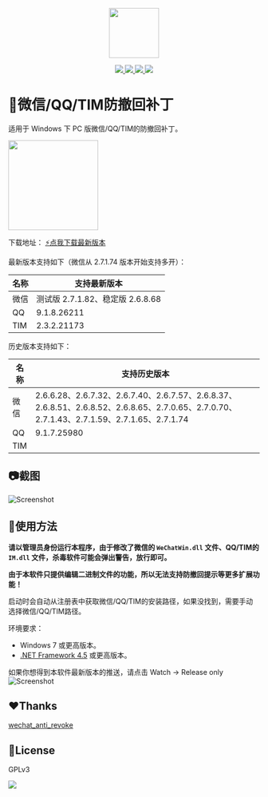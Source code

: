 
<p align="center">
	<a><img width="100px" src="https://raw.githubusercontent.com/huiyadanli/RevokeMsgPatcher/master/Images/logo.png"/></a>
</p>
<p align="center">
	<a href="https://www.microsoft.com/download/details.aspx?id=30653">
		<img src="https://img.shields.io/badge/platform-windows-lightgrey.svg?style=flat-square"/>
	</a>
	<a href="https://github.com/huiyadanli/RevokeMsgPatcher/releases">
		<img src="https://img.shields.io/github/downloads/huiyadanli/RevokeMsgPatcher/total.svg?style=flat-squares"/>
	</a>
	<a href="http://hits.dwyl.io/huiyadanli/RevokeMsgPatcher">
		<img src="http://hits.dwyl.io/huiyadanli/RevokeMsgPatcher.svg"/>
	</a>
	<a href="https://ci.appveyor.com/project/huiyadanli/RevokeMsgPatcher">
		<img src="https://img.shields.io/appveyor/ci/huiyadanli/RevokeMsgPatcher.svg?style=flat-square"/>
	</a>
</p>

# :eyes:微信/QQ/TIM防撤回补丁
适用于 Windows 下 PC 版微信/QQ/TIM的防撤回补丁。

<img width="180px" src="https://raw.githubusercontent.com/huiyadanli/RevokeMsgPatcher/master/Images/revoke.jpg"/>

下载地址：
[:zap:点我下载最新版本](https://github.com/huiyadanli/RevokeMsgPatcher/releases/download/0.5/RevokeMsgPatcher.v0.5.zip)


最新版本支持如下（微信从 2.7.1.74 版本开始支持多开）：

| 名称  | 支持最新版本                          |
|-----|---------------------------------|
| 微信  | 测试版 2\.7\.1\.82、稳定版 2\.6\.8\.68 |
| QQ  | 9\.1\.8\.26211                  |
| TIM | 2\.3\.2\.21173                  |

历史版本支持如下：

| 名称  | 支持历史版本                                                                                                                                          |
|-----|-------------------------------------------------------------------------------------------------------------------------------------------------|
| 微信  | 2\.6\.6\.28、2\.6\.7\.32、2\.6\.7\.40、2\.6\.7\.57、2\.6\.8\.37、2\.6\.8\.51、2\.6\.8\.52、2\.6\.8\.65、2\.7\.0\.65、2\.7\.0\.70、2\.7\.1\.43、2\.7\.1\.59、2\.7\.1\.65、2\.7\.1\.74 |
| QQ  | 9\.1\.7\.25980                                                                                                                                  |
| TIM |                                                                                                                                                 |


## :camera:截图
![Screenshot](https://raw.githubusercontent.com/huiyadanli/RevokeMsgPatcher/master/Images/screenshot.png)

## 🔨使用方法

**请以管理员身份运行本程序，由于修改了微信的 `WeChatWin.dll` 文件、QQ/TIM的 `IM.dll` 文件，杀毒软件可能会弹出警告，放行即可。**

**由于本软件只提供编辑二进制文件的功能，所以无法支持防撤回提示等更多扩展功能！**

启动时会自动从注册表中获取微信/QQ/TIM的安装路径，如果没找到，需要手动选择微信/QQ/TIM路径。

环境要求：

* Windows 7 或更高版本。
* [.NET Framework 4.5](https://www.microsoft.com/zh-cn/download/details.aspx?id=30653) 或更高版本。



如果你想得到本软件最新版本的推送，请点击 Watch -> Release only
![Screenshot](https://raw.githubusercontent.com/huiyadanli/RevokeMsgPatcher/master/Images/watch_release.png)

## :heart:Thanks
[wechat_anti_revoke](https://github.com/36huo/wechat_anti_revoke)

## 📄License
GPLv3

![](https://raw.githubusercontent.com/huiyadanli/RevokeMsgPatcher/master/Images/give_a_star.png)
